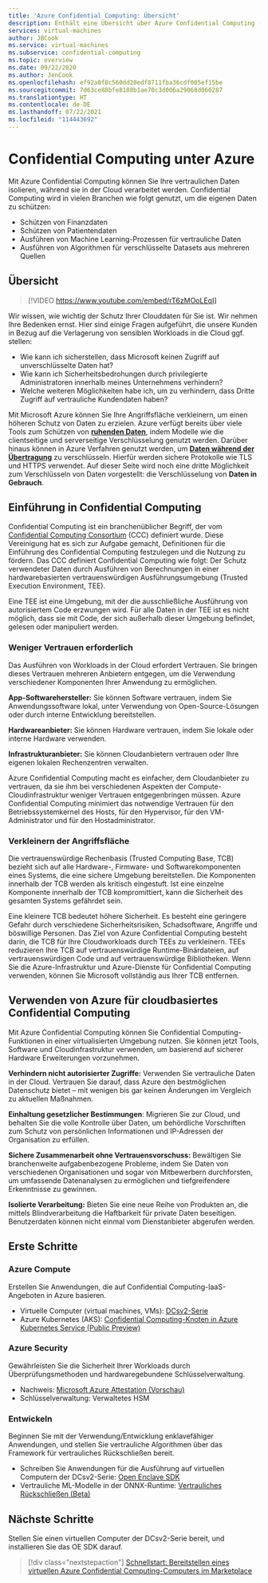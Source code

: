 ```yaml
---
title: 'Azure Confidential Computing: Übersicht'
description: Enthält eine Übersicht über Azure Confidential Computing (ACC).
services: virtual-machines
author: JBCook
ms.service: virtual-machines
ms.subservice: confidential-computing
ms.topic: overview
ms.date: 09/22/2020
ms.author: JenCook
ms.openlocfilehash: ef92a0f8c560dd20edf8711fba36cdf005ef15be
ms.sourcegitcommit: 7d63ce88bfe8188b1ae70c3d006a29068d066287
ms.translationtype: HT
ms.contentlocale: de-DE
ms.lasthandoff: 07/22/2021
ms.locfileid: "114443692"
---
```

# <a name="confidential-computing-on-azure"></a>Confidential Computing unter Azure

Mit Azure Confidential Computing können Sie Ihre vertraulichen Daten isolieren, während sie in der Cloud verarbeitet werden. Confidential Computing wird in vielen Branchen wie folgt genutzt, um die eigenen Daten zu schützen:

- Schützen von Finanzdaten
- Schützen von Patientendaten
- Ausführen von Machine Learning-Prozessen für vertrauliche Daten
- Ausführen von Algorithmen für verschlüsselte Datasets aus mehreren Quellen


## <a name="overview"></a>Übersicht
<p><p>


> [!VIDEO https://www.youtube.com/embed/rT6zMOoLEqI]

Wir wissen, wie wichtig der Schutz Ihrer Clouddaten für Sie ist. Wir nehmen Ihre Bedenken ernst. Hier sind einige Fragen aufgeführt, die unsere Kunden in Bezug auf die Verlagerung von sensiblen Workloads in die Cloud ggf. stellen: 

- Wie kann ich sicherstellen, dass Microsoft keinen Zugriff auf unverschlüsselte Daten hat?
- Wie kann ich Sicherheitsbedrohungen durch privilegierte Administratoren innerhalb meines Unternehmens verhindern?
- Welche weiteren Möglichkeiten habe ich, um zu verhindern, dass Dritte Zugriff auf vertrauliche Kundendaten haben?

Mit Microsoft Azure können Sie Ihre Angriffsfläche verkleinern, um einen höheren Schutz von Daten zu erzielen. Azure verfügt bereits über viele Tools zum Schützen von [**ruhenden Daten**](../security/fundamentals/encryption-atrest.md), indem Modelle wie die clientseitige und serverseitige Verschlüsselung genutzt werden. Darüber hinaus können in Azure Verfahren genutzt werden, um [**Daten während der Übertragung**](../security/fundamentals/data-encryption-best-practices.md#protect-data-in-transit) zu verschlüsseln. Hierfür werden sichere Protokolle wie TLS und HTTPS verwendet. Auf dieser Seite wird noch eine dritte Möglichkeit zum Verschlüsseln von Daten vorgestellt: die Verschlüsselung von **Daten in Gebrauch**.

## <a name="introduction-to-confidential-computing"></a>Einführung in Confidential Computing  

Confidential Computing ist ein branchenüblicher Begriff, der vom [Confidential Computing Consortium](https://confidentialcomputing.io/) (CCC) definiert wurde. Diese Vereinigung hat es sich zur Aufgabe gemacht, Definitionen für die Einführung des Confidential Computing festzulegen und die Nutzung zu fördern. Das CCC definiert Confidential Computing wie folgt: Der Schutz verwendeter Daten durch Ausführen von Berechnungen in einer hardwarebasierten vertrauenswürdigen Ausführungsumgebung (Trusted Execution Environment, TEE).

Eine TEE ist eine Umgebung, mit der die ausschließliche Ausführung von autorisiertem Code erzwungen wird. Für alle Daten in der TEE ist es nicht möglich, dass sie mit Code, der sich außerhalb dieser Umgebung befindet, gelesen oder manipuliert werden. 

### <a name="lessen-the-need-for-trust"></a>Weniger Vertrauen erforderlich
Das Ausführen von Workloads in der Cloud erfordert Vertrauen. Sie bringen dieses Vertrauen mehreren Anbietern entgegen, um die Verwendung verschiedener Komponenten Ihrer Anwendung zu ermöglichen.


**App-Softwarehersteller:** Sie können Software vertrauen, indem Sie Anwendungssoftware lokal, unter Verwendung von Open-Source-Lösungen oder durch interne Entwicklung bereitstellen.

**Hardwareanbieter:** Sie können Hardware vertrauen, indem Sie lokale oder interne Hardware verwenden. 

**Infrastrukturanbieter:** Sie können Cloudanbietern vertrauen oder Ihre eigenen lokalen Rechenzentren verwalten.


Azure Confidential Computing macht es einfacher, dem Cloudanbieter zu vertrauen, da sie ihm bei verschiedenen Aspekten der Compute-Cloudinfrastruktur weniger Vertrauen entgegenbringen müssen. Azure Confidential Computing minimiert das notwendige Vertrauen für den Betriebssystemkernel des Hosts, für den Hypervisor, für den VM-Administrator und für den Hostadministrator.

### <a name="reducing-the-attack-surface"></a>Verkleinern der Angriffsfläche
Die vertrauenswürdige Rechenbasis (Trusted Computing Base, TCB) bezieht sich auf alle Hardware-, Firmware- und Softwarekomponenten eines Systems, die eine sichere Umgebung bereitstellen. Die Komponenten innerhalb der TCB werden als kritisch eingestuft. Ist eine einzelne Komponente innerhalb der TCB kompromittiert, kann die Sicherheit des gesamten Systems gefährdet sein. 

Eine kleinere TCB bedeutet höhere Sicherheit. Es besteht eine geringere Gefahr durch verschiedene Sicherheitsrisiken, Schadsoftware, Angriffe und böswillige Personen. Das Ziel von Azure Confidential Computing besteht darin, die TCB für Ihre Cloudworkloads durch TEEs zu verkleinern. TEEs reduzieren Ihre TCB auf vertrauenswürdige Runtime-Binärdateien, auf vertrauenswürdigen Code und auf vertrauenswürdige Bibliotheken. Wenn Sie die Azure-Infrastruktur und Azure-Dienste für Confidential Computing verwenden, können Sie Microsoft vollständig aus Ihrer TCB entfernen.


## <a name="using-azure-for-cloud-based-confidential-computing"></a>Verwenden von Azure für cloudbasiertes Confidential Computing <a id="cc-on-azure"></a>

Mit Azure Confidential Computing können Sie Confidential Computing-Funktionen in einer virtualisierten Umgebung nutzen. Sie können jetzt Tools, Software und Cloudinfrastruktur verwenden, um basierend auf sicherer Hardware Erweiterungen vorzunehmen.  

**Verhindern nicht autorisierter Zugriffe:** Verwenden Sie vertrauliche Daten in der Cloud. Vertrauen Sie darauf, dass Azure den bestmöglichen Datenschutz bietet – mit wenigen bis gar keinen Änderungen im Vergleich zu aktuellen Maßnahmen.

**Einhaltung gesetzlicher Bestimmungen**: Migrieren Sie zur Cloud, und behalten Sie die volle Kontrolle über Daten, um behördliche Vorschriften zum Schutz von persönlichen Informationen und IP-Adressen der Organisation zu erfüllen.

**Sichere Zusammenarbeit ohne Vertrauensvorschuss:** Bewältigen Sie branchenweite aufgabenbezogene Probleme, indem Sie Daten von verschiedenen Organisationen und sogar von Mitbewerbern durchforsten, um umfassende Datenanalysen zu ermöglichen und tiefgreifendere Erkenntnisse zu gewinnen.

**Isolierte Verarbeitung:** Bieten Sie eine neue Reihe von Produkten an, die mittels Blindverarbeitung die Haftbarkeit für private Daten beseitigen. Benutzerdaten können nicht einmal vom Dienstanbieter abgerufen werden. 

## <a name="get-started"></a>Erste Schritte
### <a name="azure-compute"></a>Azure Compute
Erstellen Sie Anwendungen, die auf Confidential Computing-IaaS-Angeboten in Azure basieren.
- Virtuelle Computer (virtual machines, VMs): [DCsv2-Serie](confidential-computing-enclaves.md)
- Azure Kubernetes (AKS): [Confidential Computing-Knoten in Azure Kubernetes Service (Public Preview)](confidential-nodes-aks-overview.md)

### <a name="azure-security"></a>Azure Security 
Gewährleisten Sie die Sicherheit Ihrer Workloads durch Überprüfungsmethoden und hardwaregebundene Schlüsselverwaltung. 
- Nachweis: [Microsoft Azure Attestation (Vorschau)](../attestation/overview.md)
- Schlüsselverwaltung: Verwaltetes HSM

### <a name="develop"></a>Entwickeln
Beginnen Sie mit der Verwendung/Entwicklung enklavefähiger Anwendungen, und stellen Sie vertrauliche Algorithmen über das Framework für vertrauliches Rückschließen bereit.
- Schreiben Sie Anwendungen für die Ausführung auf virtuellen Computern der DCsv2-Serie: [Open Enclave SDK](https://github.com/openenclave/openenclave)
- Vertrauliche ML-Modelle in der ONNX-Runtime: [Vertrauliches Rückschließen (Beta)](https://aka.ms/confidentialinference)

## <a name="next-steps"></a>Nächste Schritte

Stellen Sie einen virtuellen Computer der DCsv2-Serie bereit, und installieren Sie das OE SDK darauf.

> [!div class="nextstepaction"]
> [Schnellstart: Bereitstellen eines virtuellen Azure Confidential Computing-Computers im Marketplace](quick-create-marketplace.md)
